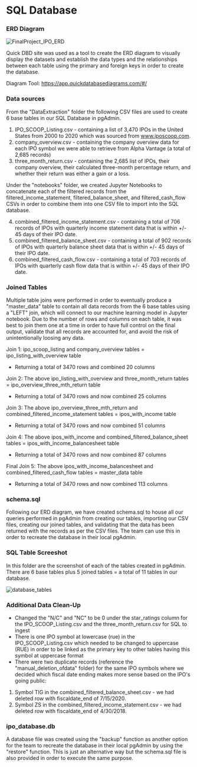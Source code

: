 # SQL Database

### ERD Diagram

![FinalProject_IPO_ERD](https://github.com/reinalim/FinalProject_IPO/blob/Sub-branch/SQL/SQL/FinalProject_IPO_ERD.png)


Quick DBD site was used as a tool to create the ERD diagram to visually display the datasets and establish the data types and the relationships between each table using the primary and foreign keys in order to create the database.

Diagram Tool: https://app.quickdatabasediagrams.com/#/

### Data sources 

From the "DataExtraction" folder the following CSV files are used to create 6 base tables in our SQL Database in pgAdmin.

1. IPO_SCOOP_Listing.csv - containing a list of 3,470 IPOs in the United States from 2000 to 2020 which was sourced from www.iposcoop.com.
2. company_overview.csv - containing the company overview data for each IPO symbol we were able to retrieve from Alpha Vantage (a total of 2,685 records)
3. three_month_return.csv - containing the 2,685 list of IPOs, their company overview, their calculated three-month percentage return, and whether their return was either a gain or a loss.

Under the "notebooks" folder, we created Jupyter Notebooks to concatenate each of the filtered records from the filtered_income_statement,  filtered_balance_sheet, and filtered_cash_flow CSVs in order to combine them into one CSV file to import into the SQL database.

4. combined_filtered_income_statement.csv - containing a total of 706 records of IPOs with quarterly income statement data that is within +/- 45 days of their IPO date.
5. combined_filtered_balance_sheet.csv - containing a total of 902 records of IPOs with quarterly balance sheet data that is within +/- 45 days of their IPO date.
6. combined_filtered_cash_flow.csv - containing a total of 703 records of IPOs with quarterly cash flow data that is within +/- 45 days of their IPO date.

### Joined Tables

Multiple table joins were performed in order to eventually produce a "master_data" table to contain all data records from the 6 base tables using a "LEFT" join, which will connect to our machine learning model in Jupyter notebook. Due to the number of rows and columns on each table, it was best to join them one at a time in order to have full control on the final output, validate that all records are accounted for, and avoid the risk of unintentionally loosing any data.

Join 1: ipo_scoop_listing and company_overview tables = ipo_listing_with_overview table
- Returning a total of 3470 rows and combined 20 columns

Join 2: The above ipo_listing_with_overview and three_month_return tables = ipo_overview_three_mth_return table
- Returning a total of 3470 rows and now combined 25 columns

Join 3: The above ipo_overview_three_mth_return and combined_filtered_income_statement tables = ipos_with_income table
- Returning a total of 3470 rows and now combined 51 columns

Join 4: The above ipos_with_income and combined_filtered_balance_sheet tables = ipos_with_income_balancesheet table
- Returning a total of 3470 rows and now combined 87 columns

Final Join 5: The above ipos_with_income_balancesheet and combined_filtered_cash_flow tables = master_data table
- Returning a total of 3470 rows and now combined 113 columns

### schema.sql

Following our ERD diagram, we have created schema.sql to house all our queries performed in pgAdmin from creating our tables, importing our CSV files, creating our joined tables, and validating that the data has been returned with the records as per the CSV files. The team can use this in order to recreate the database in their local pgAdmin.

### SQL Table Screeshot

In this folder are the screenshot of each of the tables created in pgAdmin. 
There are 6 base tables plus 5 joined tables = a total of 11 tables in our database.

![database_tables](https://github.com/reinalim/FinalProject_IPO/blob/Sub-branch/SQL/SQL/SQL_Table_Screenshot/database_tables.png)


### Additional Data Clean-Up

- Changed the "N/C" and "NC" to be 0 under the star_ratings column for the IPO_SCOOP_Listing.csv and the three_month_return.csv for SQL to ingest
- There is one IPO symbol at lowercase (rue) in the IPO_SCOOP_Listing.csv which needed to be changed to uppercase (RUE) in order to be linked as the primary key to other tables having this symbol at uppercase format
- There were two duplicate records (reference the "manual_deletion_ofdata" folder) for the same IPO symbols where we decided which fiscal date ending makes more sense based on the IPO's going public:
1. Symbol TIG in the combined_filtered_balance_sheet.csv - we had deleted row with fiscaldate_end of 7/15/2020.
2. Symbol ZS in the combined_filtered_income_statement.csv - we had deleted row with fiscaldate_end of 4/30/2018.

### ipo_database.db

A database file was created using the "backup" function as another option for the team to recreate the database in their local pgAdmin by using the "restore" function. This is just an alternative way but the schema.sql file is also provided in order to execute the same purpose.
